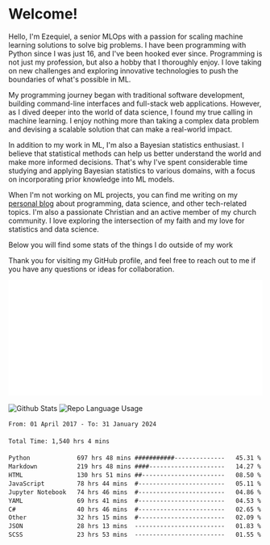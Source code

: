 # Welcome!

Hello, I'm Ezequiel, a senior MLOps with a passion for scaling machine learning solutions to solve big problems. I have been programming with Python since I was just 16, and I've been hooked ever since. Programming is not just my profession, but also a hobby that I thoroughly enjoy. I love taking on new challenges and exploring innovative technologies to push the boundaries of what's possible in ML.

My programming journey began with traditional software development, building command-line interfaces and full-stack web applications. However, as I dived deeper into the world of data science, I found my true calling in machine learning. I enjoy nothing more than taking a complex data problem and devising a scalable solution that can make a real-world impact.

In addition to my work in ML, I'm also a Bayesian statistics enthusiast. I believe that statistical methods can help us better understand the world and make more informed decisions. That's why I've spent considerable time studying and applying Bayesian statistics to various domains, with a focus on incorporating prior knowledge into ML models.

When I'm not working on ML projects, you can find me writing on my [personal blog](https://elc.github.io) about programming, data science, and other tech-related topics. I'm also a passionate Christian and an active member of my church community. I love exploring the intersection of my faith and my love for statistics and data science.

Below you will find some stats of the things I do outside of my work

Thank you for visiting my GitHub profile, and feel free to reach out to me if you have any questions or ideas for collaboration.

![RSS Feed](metrics.plugin.rss.svg)

![Github Stats](https://github-readme-stats.vercel.app/api?username=elc&show_icons=true&theme=gruvbox&border_radius=20&include_all_commits=true&count_private=true&card_width=450) ![Repo Language Usage](https://github-readme-stats.vercel.app/api/top-langs?username=elc&show_icons=true&theme=gruvbox&border_radius=20&include_all_commits=true&count_private=true&layout=compact&langs_count=5&card_width=400)


<!--START_SECTION:waka-->

```txt
From: 01 April 2017 - To: 31 January 2024

Total Time: 1,540 hrs 4 mins

Python             697 hrs 48 mins ###########--------------   45.31 %
Markdown           219 hrs 48 mins ####---------------------   14.27 %
HTML               130 hrs 51 mins ##-----------------------   08.50 %
JavaScript         78 hrs 44 mins  #------------------------   05.11 %
Jupyter Notebook   74 hrs 46 mins  #------------------------   04.86 %
YAML               69 hrs 41 mins  #------------------------   04.53 %
C#                 40 hrs 46 mins  #------------------------   02.65 %
Other              32 hrs 15 mins  #------------------------   02.09 %
JSON               28 hrs 13 mins  -------------------------   01.83 %
SCSS               23 hrs 53 mins  -------------------------   01.55 %
```

<!--END_SECTION:waka-->
